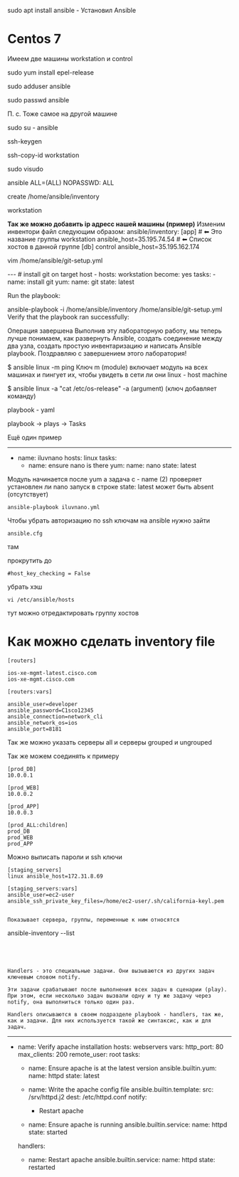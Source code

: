 sudo apt install ansible - Установил Ansible

# Centos 7

Имеем две машины workstation и control

sudo yum install epel-release

sudo adduser ansible

sudo passwd ansible

П. с. Тоже самое на другой машине

sudo su - ansible

ssh-keygen

ssh-copy-id workstation

sudo visudo

ansible ALL=(ALL) NOPASSWD: ALL

create /home/ansible/inventory

workstation

**Так же можно добавить ip адресс нашей машины (пример)**
Изменим инвентори файл следующим образом:
ansible/inventory:
[app] #
⬅ Это название группы
workstation ansible_host=35.195.74.54 #
⬅ Cписок хостов в данной группе
[db]
control ansible_host=35.195.162.174

vim /home/ansible/git-setup.yml

 --- # install git on target host
    - hosts: workstation
      become: yes
      tasks:
      - name: install git
        yum:
          name: git
          state: latest

Run the playbook:

ansible-playbook -i /home/ansible/inventory /home/ansible/git-setup.yml
Verify that the playbook ran successfully:

Операция завершена
Выполнив эту лабораторную работу, мы теперь лучше понимаем, как развернуть Ansible, создать соединение между
два узла, создать простую инвентаризацию и написать Ansible playbook. Поздравляю с завершением этого
лаборатория!

$ ansible linux -m ping
Ключ m (module) включает модуль на всех машинах и пингует их, чтобы увидеть в сети ли они
linux - host machine

$ ansible linux -a "cat /etc/os-release"
-a (argument) (ключ добавляет команду)

playbook - yaml

playbook -> plays -> Tasks

Ещё один пример

---
  - name: iluvnano
    hosts: linux
    tasks:
      - name: ensure nano is there
        yum:
           name: nano
           state: latest

Модуль начинается после yum
а задача с - name (2)
проверяет установлен ли nano
запуск
в строке state: latest может быть absent (отсутствует)

```
ansible-playbook iluvnano.yml

```

Чтобы убрать авторизацию по ssh ключам на ansible нужно зайти

```
ansible.cfg
```
там

прокрутить до

```
#host_key_checking = False
```

убрать хэш
```
vi /etc/ansible/hosts
```
тут можно отредактировать группу хостов


# Как можно сделать inventory file

```
[routers]

ios-xe-mgmt-latest.cisco.com
ios-xe-mgmt.cisco.com

[routers:vars]

ansible_user=developer
ansible_password=C1sco12345
ansible_connection=network_cli
ansible_network_os=ios
ansible_port=8181
```

Так же можно указать серверы all и серверы grouped и ungrouped

Так же можем соединять к примеру

```
[prod_DB]
10.0.0.1

[prod_WEB]
10.0.0.2

[prod_APP]
10.0.0.3

[prod_ALL:children]
prod_DB
prod_WEB
prod_APP
```

Можно выписать пароли и ssh ключи

```
[staging_servers]
linux ansible_host=172.31.8.69 

[staging_servers:vars]
ansible_user=ec2-user
ansible_ssh_private_key_files=/home/ec2-user/.sh/california-keyl.pem


Показывает сервера, группы, переменные к ним относятся

```
ansible-inventory --list
```




Handlers - это специальные задачи. Они вызываются из других задач ключевым словом notify.

Эти задачи срабатывают после выполнения всех задач в сценарии (play). При этом, если несколько задач вызвали одну и ту же задачу через notify, она выполниться только один раз.

Handlers описываются в своем подразделе playbook - handlers, так же, как и задачи. Для них используется такой же синтаксис, как и для задач.

```
---
- name: Verify apache installation
  hosts: webservers
  vars:
    http_port: 80
    max_clients: 200
  remote_user: root
  tasks:
    - name: Ensure apache is at the latest version
      ansible.builtin.yum:
        name: httpd
        state: latest

    - name: Write the apache config file
      ansible.builtin.template:
        src: /srv/httpd.j2
        dest: /etc/httpd.conf
      notify:
      - Restart apache

    - name: Ensure apache is running
      ansible.builtin.service:
        name: httpd
        state: started

  handlers:                     
    - name: Restart apache
      ansible.builtin.service:
        name: httpd
        state: restarted
        
```

